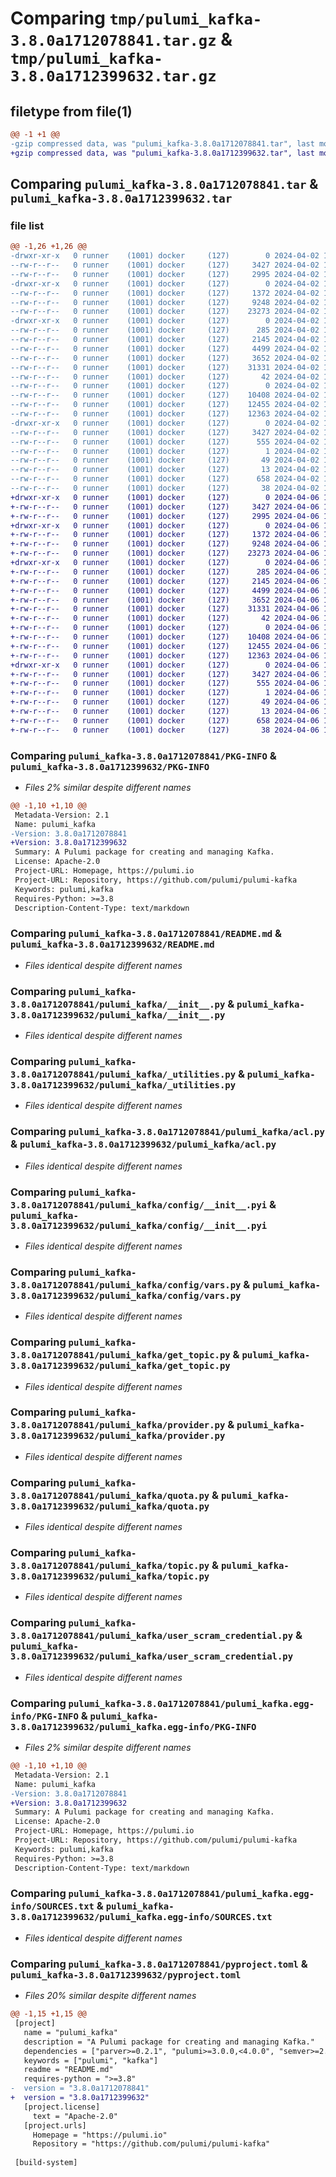 # Comparing `tmp/pulumi_kafka-3.8.0a1712078841.tar.gz` & `tmp/pulumi_kafka-3.8.0a1712399632.tar.gz`

## filetype from file(1)

```diff
@@ -1 +1 @@
-gzip compressed data, was "pulumi_kafka-3.8.0a1712078841.tar", last modified: Tue Apr  2 17:31:31 2024, max compression
+gzip compressed data, was "pulumi_kafka-3.8.0a1712399632.tar", last modified: Sat Apr  6 10:42:57 2024, max compression
```

## Comparing `pulumi_kafka-3.8.0a1712078841.tar` & `pulumi_kafka-3.8.0a1712399632.tar`

### file list

```diff
@@ -1,26 +1,26 @@
-drwxr-xr-x   0 runner    (1001) docker     (127)        0 2024-04-02 17:31:31.594383 pulumi_kafka-3.8.0a1712078841/
--rw-r--r--   0 runner    (1001) docker     (127)     3427 2024-04-02 17:31:31.594383 pulumi_kafka-3.8.0a1712078841/PKG-INFO
--rw-r--r--   0 runner    (1001) docker     (127)     2995 2024-04-02 17:31:25.000000 pulumi_kafka-3.8.0a1712078841/README.md
-drwxr-xr-x   0 runner    (1001) docker     (127)        0 2024-04-02 17:31:31.590383 pulumi_kafka-3.8.0a1712078841/pulumi_kafka/
--rw-r--r--   0 runner    (1001) docker     (127)     1372 2024-04-02 17:31:25.000000 pulumi_kafka-3.8.0a1712078841/pulumi_kafka/__init__.py
--rw-r--r--   0 runner    (1001) docker     (127)     9248 2024-04-02 17:31:25.000000 pulumi_kafka-3.8.0a1712078841/pulumi_kafka/_utilities.py
--rw-r--r--   0 runner    (1001) docker     (127)    23273 2024-04-02 17:31:25.000000 pulumi_kafka-3.8.0a1712078841/pulumi_kafka/acl.py
-drwxr-xr-x   0 runner    (1001) docker     (127)        0 2024-04-02 17:31:31.594383 pulumi_kafka-3.8.0a1712078841/pulumi_kafka/config/
--rw-r--r--   0 runner    (1001) docker     (127)      285 2024-04-02 17:31:25.000000 pulumi_kafka-3.8.0a1712078841/pulumi_kafka/config/__init__.py
--rw-r--r--   0 runner    (1001) docker     (127)     2145 2024-04-02 17:31:25.000000 pulumi_kafka-3.8.0a1712078841/pulumi_kafka/config/__init__.pyi
--rw-r--r--   0 runner    (1001) docker     (127)     4499 2024-04-02 17:31:25.000000 pulumi_kafka-3.8.0a1712078841/pulumi_kafka/config/vars.py
--rw-r--r--   0 runner    (1001) docker     (127)     3652 2024-04-02 17:31:25.000000 pulumi_kafka-3.8.0a1712078841/pulumi_kafka/get_topic.py
--rw-r--r--   0 runner    (1001) docker     (127)    31331 2024-04-02 17:31:25.000000 pulumi_kafka-3.8.0a1712078841/pulumi_kafka/provider.py
--rw-r--r--   0 runner    (1001) docker     (127)       42 2024-04-02 17:31:25.000000 pulumi_kafka-3.8.0a1712078841/pulumi_kafka/pulumi-plugin.json
--rw-r--r--   0 runner    (1001) docker     (127)        0 2024-04-02 17:31:25.000000 pulumi_kafka-3.8.0a1712078841/pulumi_kafka/py.typed
--rw-r--r--   0 runner    (1001) docker     (127)    10408 2024-04-02 17:31:25.000000 pulumi_kafka-3.8.0a1712078841/pulumi_kafka/quota.py
--rw-r--r--   0 runner    (1001) docker     (127)    12455 2024-04-02 17:31:25.000000 pulumi_kafka-3.8.0a1712078841/pulumi_kafka/topic.py
--rw-r--r--   0 runner    (1001) docker     (127)    12363 2024-04-02 17:31:25.000000 pulumi_kafka-3.8.0a1712078841/pulumi_kafka/user_scram_credential.py
-drwxr-xr-x   0 runner    (1001) docker     (127)        0 2024-04-02 17:31:31.594383 pulumi_kafka-3.8.0a1712078841/pulumi_kafka.egg-info/
--rw-r--r--   0 runner    (1001) docker     (127)     3427 2024-04-02 17:31:31.000000 pulumi_kafka-3.8.0a1712078841/pulumi_kafka.egg-info/PKG-INFO
--rw-r--r--   0 runner    (1001) docker     (127)      555 2024-04-02 17:31:31.000000 pulumi_kafka-3.8.0a1712078841/pulumi_kafka.egg-info/SOURCES.txt
--rw-r--r--   0 runner    (1001) docker     (127)        1 2024-04-02 17:31:31.000000 pulumi_kafka-3.8.0a1712078841/pulumi_kafka.egg-info/dependency_links.txt
--rw-r--r--   0 runner    (1001) docker     (127)       49 2024-04-02 17:31:31.000000 pulumi_kafka-3.8.0a1712078841/pulumi_kafka.egg-info/requires.txt
--rw-r--r--   0 runner    (1001) docker     (127)       13 2024-04-02 17:31:31.000000 pulumi_kafka-3.8.0a1712078841/pulumi_kafka.egg-info/top_level.txt
--rw-r--r--   0 runner    (1001) docker     (127)      658 2024-04-02 17:31:25.000000 pulumi_kafka-3.8.0a1712078841/pyproject.toml
--rw-r--r--   0 runner    (1001) docker     (127)       38 2024-04-02 17:31:31.594383 pulumi_kafka-3.8.0a1712078841/setup.cfg
+drwxr-xr-x   0 runner    (1001) docker     (127)        0 2024-04-06 10:42:57.915569 pulumi_kafka-3.8.0a1712399632/
+-rw-r--r--   0 runner    (1001) docker     (127)     3427 2024-04-06 10:42:57.915569 pulumi_kafka-3.8.0a1712399632/PKG-INFO
+-rw-r--r--   0 runner    (1001) docker     (127)     2995 2024-04-06 10:42:51.000000 pulumi_kafka-3.8.0a1712399632/README.md
+drwxr-xr-x   0 runner    (1001) docker     (127)        0 2024-04-06 10:42:57.911569 pulumi_kafka-3.8.0a1712399632/pulumi_kafka/
+-rw-r--r--   0 runner    (1001) docker     (127)     1372 2024-04-06 10:42:51.000000 pulumi_kafka-3.8.0a1712399632/pulumi_kafka/__init__.py
+-rw-r--r--   0 runner    (1001) docker     (127)     9248 2024-04-06 10:42:51.000000 pulumi_kafka-3.8.0a1712399632/pulumi_kafka/_utilities.py
+-rw-r--r--   0 runner    (1001) docker     (127)    23273 2024-04-06 10:42:51.000000 pulumi_kafka-3.8.0a1712399632/pulumi_kafka/acl.py
+drwxr-xr-x   0 runner    (1001) docker     (127)        0 2024-04-06 10:42:57.915569 pulumi_kafka-3.8.0a1712399632/pulumi_kafka/config/
+-rw-r--r--   0 runner    (1001) docker     (127)      285 2024-04-06 10:42:51.000000 pulumi_kafka-3.8.0a1712399632/pulumi_kafka/config/__init__.py
+-rw-r--r--   0 runner    (1001) docker     (127)     2145 2024-04-06 10:42:51.000000 pulumi_kafka-3.8.0a1712399632/pulumi_kafka/config/__init__.pyi
+-rw-r--r--   0 runner    (1001) docker     (127)     4499 2024-04-06 10:42:51.000000 pulumi_kafka-3.8.0a1712399632/pulumi_kafka/config/vars.py
+-rw-r--r--   0 runner    (1001) docker     (127)     3652 2024-04-06 10:42:51.000000 pulumi_kafka-3.8.0a1712399632/pulumi_kafka/get_topic.py
+-rw-r--r--   0 runner    (1001) docker     (127)    31331 2024-04-06 10:42:51.000000 pulumi_kafka-3.8.0a1712399632/pulumi_kafka/provider.py
+-rw-r--r--   0 runner    (1001) docker     (127)       42 2024-04-06 10:42:51.000000 pulumi_kafka-3.8.0a1712399632/pulumi_kafka/pulumi-plugin.json
+-rw-r--r--   0 runner    (1001) docker     (127)        0 2024-04-06 10:42:51.000000 pulumi_kafka-3.8.0a1712399632/pulumi_kafka/py.typed
+-rw-r--r--   0 runner    (1001) docker     (127)    10408 2024-04-06 10:42:51.000000 pulumi_kafka-3.8.0a1712399632/pulumi_kafka/quota.py
+-rw-r--r--   0 runner    (1001) docker     (127)    12455 2024-04-06 10:42:51.000000 pulumi_kafka-3.8.0a1712399632/pulumi_kafka/topic.py
+-rw-r--r--   0 runner    (1001) docker     (127)    12363 2024-04-06 10:42:51.000000 pulumi_kafka-3.8.0a1712399632/pulumi_kafka/user_scram_credential.py
+drwxr-xr-x   0 runner    (1001) docker     (127)        0 2024-04-06 10:42:57.915569 pulumi_kafka-3.8.0a1712399632/pulumi_kafka.egg-info/
+-rw-r--r--   0 runner    (1001) docker     (127)     3427 2024-04-06 10:42:57.000000 pulumi_kafka-3.8.0a1712399632/pulumi_kafka.egg-info/PKG-INFO
+-rw-r--r--   0 runner    (1001) docker     (127)      555 2024-04-06 10:42:57.000000 pulumi_kafka-3.8.0a1712399632/pulumi_kafka.egg-info/SOURCES.txt
+-rw-r--r--   0 runner    (1001) docker     (127)        1 2024-04-06 10:42:57.000000 pulumi_kafka-3.8.0a1712399632/pulumi_kafka.egg-info/dependency_links.txt
+-rw-r--r--   0 runner    (1001) docker     (127)       49 2024-04-06 10:42:57.000000 pulumi_kafka-3.8.0a1712399632/pulumi_kafka.egg-info/requires.txt
+-rw-r--r--   0 runner    (1001) docker     (127)       13 2024-04-06 10:42:57.000000 pulumi_kafka-3.8.0a1712399632/pulumi_kafka.egg-info/top_level.txt
+-rw-r--r--   0 runner    (1001) docker     (127)      658 2024-04-06 10:42:51.000000 pulumi_kafka-3.8.0a1712399632/pyproject.toml
+-rw-r--r--   0 runner    (1001) docker     (127)       38 2024-04-06 10:42:57.915569 pulumi_kafka-3.8.0a1712399632/setup.cfg
```

### Comparing `pulumi_kafka-3.8.0a1712078841/PKG-INFO` & `pulumi_kafka-3.8.0a1712399632/PKG-INFO`

 * *Files 2% similar despite different names*

```diff
@@ -1,10 +1,10 @@
 Metadata-Version: 2.1
 Name: pulumi_kafka
-Version: 3.8.0a1712078841
+Version: 3.8.0a1712399632
 Summary: A Pulumi package for creating and managing Kafka.
 License: Apache-2.0
 Project-URL: Homepage, https://pulumi.io
 Project-URL: Repository, https://github.com/pulumi/pulumi-kafka
 Keywords: pulumi,kafka
 Requires-Python: >=3.8
 Description-Content-Type: text/markdown
```

### Comparing `pulumi_kafka-3.8.0a1712078841/README.md` & `pulumi_kafka-3.8.0a1712399632/README.md`

 * *Files identical despite different names*

### Comparing `pulumi_kafka-3.8.0a1712078841/pulumi_kafka/__init__.py` & `pulumi_kafka-3.8.0a1712399632/pulumi_kafka/__init__.py`

 * *Files identical despite different names*

### Comparing `pulumi_kafka-3.8.0a1712078841/pulumi_kafka/_utilities.py` & `pulumi_kafka-3.8.0a1712399632/pulumi_kafka/_utilities.py`

 * *Files identical despite different names*

### Comparing `pulumi_kafka-3.8.0a1712078841/pulumi_kafka/acl.py` & `pulumi_kafka-3.8.0a1712399632/pulumi_kafka/acl.py`

 * *Files identical despite different names*

### Comparing `pulumi_kafka-3.8.0a1712078841/pulumi_kafka/config/__init__.pyi` & `pulumi_kafka-3.8.0a1712399632/pulumi_kafka/config/__init__.pyi`

 * *Files identical despite different names*

### Comparing `pulumi_kafka-3.8.0a1712078841/pulumi_kafka/config/vars.py` & `pulumi_kafka-3.8.0a1712399632/pulumi_kafka/config/vars.py`

 * *Files identical despite different names*

### Comparing `pulumi_kafka-3.8.0a1712078841/pulumi_kafka/get_topic.py` & `pulumi_kafka-3.8.0a1712399632/pulumi_kafka/get_topic.py`

 * *Files identical despite different names*

### Comparing `pulumi_kafka-3.8.0a1712078841/pulumi_kafka/provider.py` & `pulumi_kafka-3.8.0a1712399632/pulumi_kafka/provider.py`

 * *Files identical despite different names*

### Comparing `pulumi_kafka-3.8.0a1712078841/pulumi_kafka/quota.py` & `pulumi_kafka-3.8.0a1712399632/pulumi_kafka/quota.py`

 * *Files identical despite different names*

### Comparing `pulumi_kafka-3.8.0a1712078841/pulumi_kafka/topic.py` & `pulumi_kafka-3.8.0a1712399632/pulumi_kafka/topic.py`

 * *Files identical despite different names*

### Comparing `pulumi_kafka-3.8.0a1712078841/pulumi_kafka/user_scram_credential.py` & `pulumi_kafka-3.8.0a1712399632/pulumi_kafka/user_scram_credential.py`

 * *Files identical despite different names*

### Comparing `pulumi_kafka-3.8.0a1712078841/pulumi_kafka.egg-info/PKG-INFO` & `pulumi_kafka-3.8.0a1712399632/pulumi_kafka.egg-info/PKG-INFO`

 * *Files 2% similar despite different names*

```diff
@@ -1,10 +1,10 @@
 Metadata-Version: 2.1
 Name: pulumi_kafka
-Version: 3.8.0a1712078841
+Version: 3.8.0a1712399632
 Summary: A Pulumi package for creating and managing Kafka.
 License: Apache-2.0
 Project-URL: Homepage, https://pulumi.io
 Project-URL: Repository, https://github.com/pulumi/pulumi-kafka
 Keywords: pulumi,kafka
 Requires-Python: >=3.8
 Description-Content-Type: text/markdown
```

### Comparing `pulumi_kafka-3.8.0a1712078841/pulumi_kafka.egg-info/SOURCES.txt` & `pulumi_kafka-3.8.0a1712399632/pulumi_kafka.egg-info/SOURCES.txt`

 * *Files identical despite different names*

### Comparing `pulumi_kafka-3.8.0a1712078841/pyproject.toml` & `pulumi_kafka-3.8.0a1712399632/pyproject.toml`

 * *Files 20% similar despite different names*

```diff
@@ -1,15 +1,15 @@
 [project]
   name = "pulumi_kafka"
   description = "A Pulumi package for creating and managing Kafka."
   dependencies = ["parver>=0.2.1", "pulumi>=3.0.0,<4.0.0", "semver>=2.8.1"]
   keywords = ["pulumi", "kafka"]
   readme = "README.md"
   requires-python = ">=3.8"
-  version = "3.8.0a1712078841"
+  version = "3.8.0a1712399632"
   [project.license]
     text = "Apache-2.0"
   [project.urls]
     Homepage = "https://pulumi.io"
     Repository = "https://github.com/pulumi/pulumi-kafka"
 
 [build-system]
```

